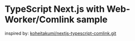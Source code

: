 # **TypeScript Next.js** with **Web-Worker/Comlink** sample

inspired by: [koheitakumi/nextjs-typescript-comlink.git](https://github.com/koheitakumi/nextjs-typescript-comlink.git)
